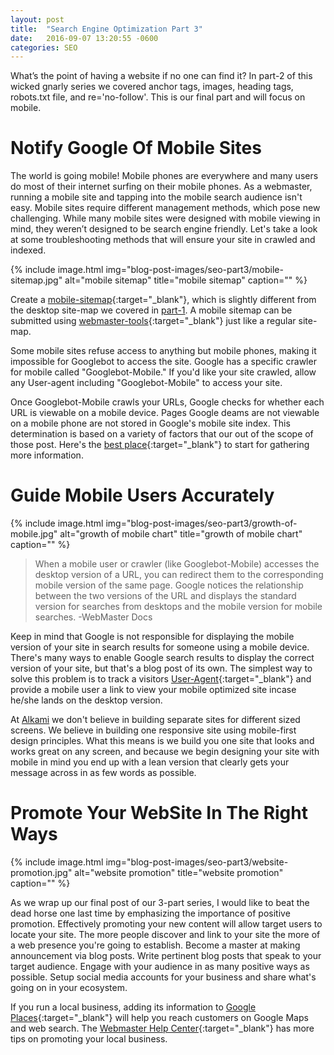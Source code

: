 ```yaml
---
layout: post
title:  "Search Engine Optimization Part 3"
date:   2016-09-07 13:20:55 -0600
categories: SEO
---
```


What’s the point of having a website if no one can find it? In part-2 of this wicked gnarly series we covered anchor tags, images, heading tags, robots.txt file, and re='no-follow'. This is our final part and will focus on mobile.

# Notify Google Of Mobile Sites

The world is going mobile! Mobile phones are everywhere and many users do most of their internet surfing on their mobile phones. As a webmaster, running a mobile site and tapping into the mobile search audience isn't easy. Mobile sites require different management methods, which pose new challenging. While many mobile sites were designed with mobile viewing in mind, they weren’t designed to be search engine friendly. Let's take a look at some troubleshooting methods that will ensure your site in crawled and indexed.

{% include image.html
  img="blog-post-images/seo-part3/mobile-sitemap.jpg"
  alt="mobile sitemap"
  title="mobile sitemap"
  caption=""
%}

Create a [mobile-sitemap](https://support.google.com/webmasters/topic/2370586?rd=1){:target="_blank"}, which is slightly different from the desktop site-map we covered in [part-1](http://www.alkami.io/seo-part1). A mobile sitemap can be submitted using [webmaster-tools](https://support.google.com/webmasters/answer/156184){:target="_blank"} just like a regular site-map.

Some mobile sites refuse access to anything but mobile phones, making it impossible for Googlebot to access the site. Google has a specific crawler for mobile called "Googlebot-Mobile." If you'd like your site crawled, allow any User-agent including "Googlebot-Mobile" to access your site.

Once Googlebot-Mobile crawls your URLs, Google checks for whether each URL is viewable on a mobile device. Pages Google deams are not viewable on a mobile phone are not stored in Google's mobile site index. This determination is based on a variety of factors that our out of the scope of those post. Here's the [best place](https://support.google.com/webmasters/answer/72462){:target="_blank"} to start for gathering more information.

# Guide Mobile Users Accurately

{% include image.html
  img="blog-post-images/seo-part3/growth-of-mobile.jpg"
  alt="growth of mobile chart"
  title="growth of mobile chart"
  caption=""
%}

> When a mobile user or crawler (like Googlebot-Mobile) accesses the desktop version of a URL, you can redirect them to the corresponding mobile version of the same page. Google notices the relationship between the two versions of the URL and displays the standard version for searches from desktops and the mobile version for mobile searches. -WebMaster Docs

Keep in mind that Google is not responsible for displaying the mobile version of your site in search results for someone using a mobile device. There's many ways to enable Google search results to display the correct version of your site, but that's a blog post of its own. The simplest way to solve this problem is to track a visitors [User-Agent](http://www.whatsmyua.com/){:target="_blank"} and provide a mobile user a link to view your mobile optimized site incase he/she lands on the desktop version.

At [Alkami](http://www.alkami.io) we don't believe in building separate sites for different sized screens. We believe in building one responsive site using mobile-first design principles. What this means is we build you one site that looks and works great on any screen, and because we begin designing your site with mobile in mind you end up with a lean version that clearly gets your message across in as few words as possible.

# Promote Your WebSite In The Right Ways

{% include image.html
  img="blog-post-images/seo-part3/website-promotion.jpg"
  alt="website promotion"
  title="website promotion"
  caption=""
%}

As we wrap up our final post of our 3-part series, I would like to beat the dead horse one last time by emphasizing the importance of positive promotion. Effectively promoting your new content will allow target users to locate your site. The more people discover and link to your site the more of a web presence you're going to establish. Become a master at making announcement via blog posts. Write pertinent blog posts that speak to your target audience. Engage with your audience in as many positive ways as possible. Setup social media accounts for your business and share what's going on in your ecosystem.

If you run a local business, adding its information to [Google Places](https://www.google.com/business/?ppsrc=GPDA2){:target="_blank"} will help you reach customers on Google Maps and web search. The [Webmaster Help Center](https://support.google.com/webmasters/answer/92319){:target="_blank"} has more tips on promoting your local business.
